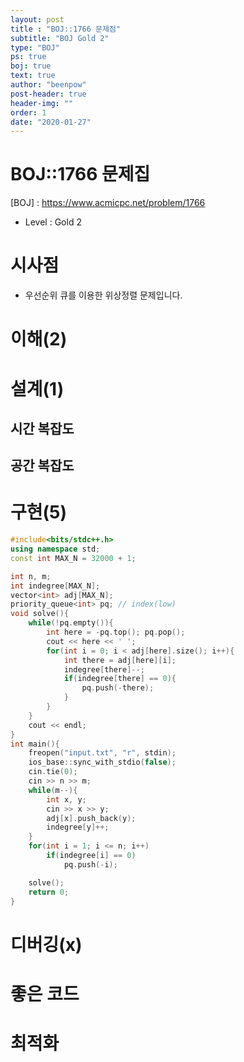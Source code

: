```yaml
---
layout: post
title : "BOJ::1766 문제점"
subtitle: "BOJ Gold 2"
type: "BOJ"
ps: true
boj: true
text: true
author: "beenpow"
post-header: true
header-img: ""
order: 1
date: "2020-01-27"
---
```


# BOJ::1766 문제집
[BOJ] : <https://www.acmicpc.net/problem/1766>
- Level : Gold 2

# 시사점
- 우선순위 큐를 이용한 위상정렬 문제입니다.

# 이해(2)

# 설계(1)

## 시간 복잡도

## 공간 복잡도

# 구현(5)

```cpp
#include<bits/stdc++.h>
using namespace std;
const int MAX_N = 32000 + 1;

int n, m;
int indegree[MAX_N];
vector<int> adj[MAX_N];
priority_queue<int> pq; // index(low)
void solve(){
    while(!pq.empty()){
        int here = -pq.top(); pq.pop();
        cout << here << ' ';
        for(int i = 0; i < adj[here].size(); i++){
            int there = adj[here][i];
            indegree[there]--;
            if(indegree[there] == 0){
                pq.push(-there);
            }
        }
    }
    cout << endl;
}
int main(){
    freopen("input.txt", "r", stdin);
    ios_base::sync_with_stdio(false);
    cin.tie(0);
    cin >> n >> m;
    while(m--){
        int x, y;
        cin >> x >> y;
        adj[x].push_back(y);
        indegree[y]++;
    }
    for(int i = 1; i <= n; i++)
        if(indegree[i] == 0)
            pq.push(-i);

    solve();
    return 0;
}
```

# 디버깅(x)

# 좋은 코드

# 최적화
